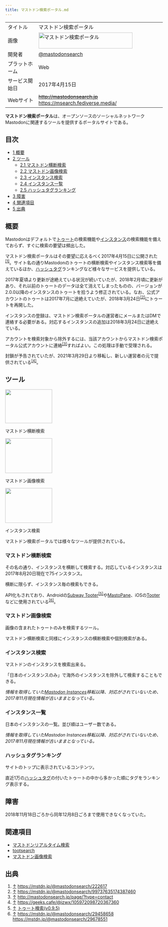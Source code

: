 ```yaml
---
title: マストドン検索ポータル.md
---
```

<div>

|                |                                                                                                                                                                                                                                                                                                                                               |
|----------------|-----------------------------------------------------------------------------------------------------------------------------------------------------------------------------------------------------------------------------------------------------------------------------------------------------------------------------------------------|
| タイトル       | マストドン検索ポータル                                                                                                                                                                                                                                                                                                                        |
| 画像           | [<img src="/images/thumb/1/17/Mastodon-search.png/300px-Mastodon-search.png" srcset="/images/thumb/1/17/Mastodon-search.png/450px-Mastodon-search.png 1.5x, /images/1/17/Mastodon-search.png 2x" width="300" height="51" alt="マストドン検索ポータル" />](/%E3%83%95%E3%82%A1%E3%82%A4%E3%83%AB:Mastodon-search.png "マストドン検索ポータル") |
| 開発者         | <a href="https://mstdn.jp/@mastodonsearch" rel="nofollow">@mastodonsearch</a>                                                                                                                                                                                                                                                                 |
| プラットホーム | Web                                                                                                                                                                                                                                                                                                                                           |
| サービス開始日 | 2017年4月15日                                                                                                                                                                                                                                                                                                                                 |
| Webサイト      | ~~<a href="http://mastodonsearch.jp" rel="nofollow">http://mastodonsearch.jp</a>~~ <a href="https://msearch.fediverse.media/" rel="nofollow">https://msearch.fediverse.media/</a>                                                                                                                                                             |

  
**マストドン検索ポータル**は、オープンソースのソーシャルネットワークMastodonに関連するツールを提供するポータルサイトである。

<div>

<div lang="ja" dir="ltr">

## 目次

</div>

-   [1 概要](#.E6.A6.82.E8.A6.81)
-   [2 ツール](#.E3.83.84.E3.83.BC.E3.83.AB)
    -   [2.1 マストドン横断検索](#.E3.83.9E.E3.82.B9.E3.83.88.E3.83.89.E3.83.B3.E6.A8.AA.E6.96.AD.E6.A4.9C.E7.B4.A2)
    -   [2.2 マストドン画像検索](#.E3.83.9E.E3.82.B9.E3.83.88.E3.83.89.E3.83.B3.E7.94.BB.E5.83.8F.E6.A4.9C.E7.B4.A2)
    -   [2.3 インスタンス検索](#.E3.82.A4.E3.83.B3.E3.82.B9.E3.82.BF.E3.83.B3.E3.82.B9.E6.A4.9C.E7.B4.A2)
    -   [2.4 インスタンス一覧](#.E3.82.A4.E3.83.B3.E3.82.B9.E3.82.BF.E3.83.B3.E3.82.B9.E4.B8.80.E8.A6.A7)
    -   [2.5 ハッシュタグランキング](#.E3.83.8F.E3.83.83.E3.82.B7.E3.83.A5.E3.82.BF.E3.82.B0.E3.83.A9.E3.83.B3.E3.82.AD.E3.83.B3.E3.82.B0)
-   [3 障害](#.E9.9A.9C.E5.AE.B3)
-   [4 関連項目](#.E9.96.A2.E9.80.A3.E9.A0.85.E7.9B.AE)
-   [5 出典](#.E5.87.BA.E5.85.B8)

</div>

## 概要

Mastodonはデフォルトで[トゥート](/%E3%83%88%E3%82%A5%E3%83%BC%E3%83%88 "トゥート")の検索機能や[インスタンス](/%E3%82%A4%E3%83%B3%E3%82%B9%E3%82%BF%E3%83%B3%E3%82%B9 "インスタンス")の検索機能を備えておらず、すぐに検索の要望は頻出した。

マストドン検索ポータルはその要望に応えるべく2017年4月15日に公開された<sup>[\[1\]](#cite_note-1)</sup>。サイト名の通りMastodonのトゥートの横断検索やインスタンス検索等を備えているほか、[ハッシュタグ](/%E3%83%8F%E3%83%83%E3%82%B7%E3%83%A5%E3%82%BF%E3%82%B0 "ハッシュタグ")ランキングなど様々なサービスを提供している。

2017年夏頃より更新が途絶えている状況が続いていたが、2018年2月頃に更新があり、それ以前のトゥートのデータは全て消えてしまったものの、バージョンが2.0.0以降のインスタンスのトゥートを拾うよう修正されている。なお、公式アカウントのトゥートは2017年7月に途絶えていたが、2018年3月24日<sup>[\[2\]](#cite_note-2)</sup>にトゥートを再開した。

インスタンスの登録は、マストドン検索ポータルの運営者にメールまたはDMで連絡する必要がある。対応するインスタンスの追加は2018年3月24日に途絶えている。

アカウントを検索対象から除外するには、当該アカウントからマストドン検索ポータル公式アカウントに連絡<sup>[\[3\]](#cite_note-3)</sup>すればよい。この処理は手動で受理される。

封鎖が予告されていたが、2021年3月29日より移転し、新しい運営者の元で提供されている<sup>[\[4\]](#cite_note-4)</sup>。

## ツール

<div>

<div>

[<img src="/images/thumb/1/10/%E3%83%9E%E3%82%B9%E3%83%88%E3%83%89%E3%83%B3%E6%A4%9C%E7%B4%A2%E3%83%9D%E3%83%BC%E3%82%BF%E3%83%ABss1.jpeg/150px-%E3%83%9E%E3%82%B9%E3%83%88%E3%83%89%E3%83%B3%E6%A4%9C%E7%B4%A2%E3%83%9D%E3%83%BC%E3%82%BF%E3%83%ABss1.jpeg" srcset="/images/thumb/1/10/%E3%83%9E%E3%82%B9%E3%83%88%E3%83%89%E3%83%B3%E6%A4%9C%E7%B4%A2%E3%83%9D%E3%83%BC%E3%82%BF%E3%83%ABss1.jpeg/225px-%E3%83%9E%E3%82%B9%E3%83%88%E3%83%89%E3%83%B3%E6%A4%9C%E7%B4%A2%E3%83%9D%E3%83%BC%E3%82%BF%E3%83%ABss1.jpeg 1.5x, /images/thumb/1/10/%E3%83%9E%E3%82%B9%E3%83%88%E3%83%89%E3%83%B3%E6%A4%9C%E7%B4%A2%E3%83%9D%E3%83%BC%E3%82%BF%E3%83%ABss1.jpeg/300px-%E3%83%9E%E3%82%B9%E3%83%88%E3%83%89%E3%83%B3%E6%A4%9C%E7%B4%A2%E3%83%9D%E3%83%BC%E3%82%BF%E3%83%ABss1.jpeg 2x" width="150" height="108" />](/%E3%83%95%E3%82%A1%E3%82%A4%E3%83%AB:%E3%83%9E%E3%82%B9%E3%83%88%E3%83%89%E3%83%B3%E6%A4%9C%E7%B4%A2%E3%83%9D%E3%83%BC%E3%82%BF%E3%83%ABss1.jpeg)

<div>

<div>

[](/%E3%83%95%E3%82%A1%E3%82%A4%E3%83%AB:%E3%83%9E%E3%82%B9%E3%83%88%E3%83%89%E3%83%B3%E6%A4%9C%E7%B4%A2%E3%83%9D%E3%83%BC%E3%82%BF%E3%83%ABss1.jpeg "拡大")

</div>

マストドン横断検索

</div>

</div>

</div>

<div>

<div>

[<img src="/images/thumb/9/95/%E3%83%9E%E3%82%B9%E3%83%88%E3%83%89%E3%83%B3%E6%A4%9C%E7%B4%A2%E3%83%9D%E3%83%BC%E3%82%BF%E3%83%ABss2.png/150px-%E3%83%9E%E3%82%B9%E3%83%88%E3%83%89%E3%83%B3%E6%A4%9C%E7%B4%A2%E3%83%9D%E3%83%BC%E3%82%BF%E3%83%ABss2.png" srcset="/images/thumb/9/95/%E3%83%9E%E3%82%B9%E3%83%88%E3%83%89%E3%83%B3%E6%A4%9C%E7%B4%A2%E3%83%9D%E3%83%BC%E3%82%BF%E3%83%ABss2.png/225px-%E3%83%9E%E3%82%B9%E3%83%88%E3%83%89%E3%83%B3%E6%A4%9C%E7%B4%A2%E3%83%9D%E3%83%BC%E3%82%BF%E3%83%ABss2.png 1.5x, /images/thumb/9/95/%E3%83%9E%E3%82%B9%E3%83%88%E3%83%89%E3%83%B3%E6%A4%9C%E7%B4%A2%E3%83%9D%E3%83%BC%E3%82%BF%E3%83%ABss2.png/300px-%E3%83%9E%E3%82%B9%E3%83%88%E3%83%89%E3%83%B3%E6%A4%9C%E7%B4%A2%E3%83%9D%E3%83%BC%E3%82%BF%E3%83%ABss2.png 2x" width="150" height="111" />](/%E3%83%95%E3%82%A1%E3%82%A4%E3%83%AB:%E3%83%9E%E3%82%B9%E3%83%88%E3%83%89%E3%83%B3%E6%A4%9C%E7%B4%A2%E3%83%9D%E3%83%BC%E3%82%BF%E3%83%ABss2.png)

<div>

<div>

[](/%E3%83%95%E3%82%A1%E3%82%A4%E3%83%AB:%E3%83%9E%E3%82%B9%E3%83%88%E3%83%89%E3%83%B3%E6%A4%9C%E7%B4%A2%E3%83%9D%E3%83%BC%E3%82%BF%E3%83%ABss2.png "拡大")

</div>

マストドン画像検索

</div>

</div>

</div>

<div>

<div>

[<img src="/images/thumb/3/3d/%E3%83%9E%E3%82%B9%E3%83%88%E3%83%89%E3%83%B3%E6%A4%9C%E7%B4%A2%E3%83%9D%E3%83%BC%E3%82%BF%E3%83%ABss3.jpeg/150px-%E3%83%9E%E3%82%B9%E3%83%88%E3%83%89%E3%83%B3%E6%A4%9C%E7%B4%A2%E3%83%9D%E3%83%BC%E3%82%BF%E3%83%ABss3.jpeg" srcset="/images/thumb/3/3d/%E3%83%9E%E3%82%B9%E3%83%88%E3%83%89%E3%83%B3%E6%A4%9C%E7%B4%A2%E3%83%9D%E3%83%BC%E3%82%BF%E3%83%ABss3.jpeg/225px-%E3%83%9E%E3%82%B9%E3%83%88%E3%83%89%E3%83%B3%E6%A4%9C%E7%B4%A2%E3%83%9D%E3%83%BC%E3%82%BF%E3%83%ABss3.jpeg 1.5x, /images/thumb/3/3d/%E3%83%9E%E3%82%B9%E3%83%88%E3%83%89%E3%83%B3%E6%A4%9C%E7%B4%A2%E3%83%9D%E3%83%BC%E3%82%BF%E3%83%ABss3.jpeg/300px-%E3%83%9E%E3%82%B9%E3%83%88%E3%83%89%E3%83%B3%E6%A4%9C%E7%B4%A2%E3%83%9D%E3%83%BC%E3%82%BF%E3%83%ABss3.jpeg 2x" width="150" height="111" />](/%E3%83%95%E3%82%A1%E3%82%A4%E3%83%AB:%E3%83%9E%E3%82%B9%E3%83%88%E3%83%89%E3%83%B3%E6%A4%9C%E7%B4%A2%E3%83%9D%E3%83%BC%E3%82%BF%E3%83%ABss3.jpeg)

<div>

<div>

[](/%E3%83%95%E3%82%A1%E3%82%A4%E3%83%AB:%E3%83%9E%E3%82%B9%E3%83%88%E3%83%89%E3%83%B3%E6%A4%9C%E7%B4%A2%E3%83%9D%E3%83%BC%E3%82%BF%E3%83%ABss3.jpeg "拡大")

</div>

インスタンス検索

</div>

</div>

</div>

マストドン検索ポータルでは様々なツールが提供されている。

### マストドン横断検索

その名の通り、インスタンスを横断して検索する。対応しているインスタンスは2017年8月20日現在で75インスタンス。

横断に限らず、インスタンス毎の検索もできる。

API化もされており、Androidの[Subway Tooter](/Subway_Tooter "Subway Tooter")<sup>[\[5\]](#cite_note-5)</sup>や[MastoPane](/MastoPane "MastoPane (存在しないページ)")、iOSの[Tooter](/Tooter "Tooter (存在しないページ)")などに使用されている<sup>[\[6\]](#cite_note-6)</sup>。

### マストドン画像検索

画像の含まれたトゥートのみを検索するツール。

マストドン横断検索と同様にインスタンスの横断検索や個別検索がある。

### インスタンス検索

マストドンのインスタンスを検索出来る。

「日本のインスタンスのみ」で海外のインスタンスを除外して検索することもできる。

*情報を取得していた[Mastodon Instances](/Mastodon_Instances "Mastodon Instances")移転以降、対応がされていないため、2017年11月現在情報が古いままとなっている。*

### インスタンス一覧

日本のインスタンスの一覧。並び順はユーザー数である。

*情報を取得していたMastodon Instances移転以降、対応がされていないため、2017年11月現在情報が古いままとなっている。*

### ハッシュタグランキング

サイトのトップに表示されているコンテンツ。

直近1万の[ハッシュタグ](/%E3%83%8F%E3%83%83%E3%82%B7%E3%83%A5%E3%82%BF%E3%82%B0 "ハッシュタグ")の付いたトゥートの中から多かった順にタグをランキング表示する。

## 障害

2018年11月18日ごろから同年12月8日ごろまで使用できなくなっていた。

## 関連項目

-   [マストドンリアルタイム検索](/%E3%83%9E%E3%82%B9%E3%83%88%E3%83%89%E3%83%B3%E3%83%AA%E3%82%A2%E3%83%AB%E3%82%BF%E3%82%A4%E3%83%A0%E6%A4%9C%E7%B4%A2 "マストドンリアルタイム検索")
-   [tootsearch](/Tootsearch "Tootsearch")
-   [マストドン画像検索](/%E3%83%9E%E3%82%B9%E3%83%88%E3%83%89%E3%83%B3%E7%94%BB%E5%83%8F%E6%A4%9C%E7%B4%A2 "マストドン画像検索")

## 出典

<div>

1.  [↑](#cite_ref-1) <a href="https://mstdn.jp/@mastodonsearch/222617" rel="nofollow">https://mstdn.jp/@mastodonsearch/222617</a>
2.  [↑](#cite_ref-2) <a href="https://mstdn.jp/@mastodonsearch/99737635174387460" rel="nofollow">https://mstdn.jp/@mastodonsearch/99737635174387460</a>
3.  [↑](#cite_ref-3) <a href="http://mastodonsearch.jp/page/?type=contact" rel="nofollow">http://mastodonsearch.jp/page/?type=contact</a>
4.  [↑](#cite_ref-4) <a href="https://geeks.cafe/@izwx/105972098720367360" rel="nofollow">https://geeks.cafe/@izwx/105972098720367360</a>
5.  [↑](#cite_ref-5) <a href="http://subwaytooter.hatenadiary.jp/entry/2017/07/21/033331" rel="nofollow">トゥート検索(v0.9.5)</a>
6.  [↑](#cite_ref-6) <a href="https://mstdn.jp/@mastodonsearch/29458658" rel="nofollow">https://mstdn.jp/@mastodonsearch/29458658</a> <a href="https://mstdn.jp/@mastodonsearch/29678551" rel="nofollow">https://mstdn.jp/@mastodonsearch/29678551</a>

</div>

</div>

